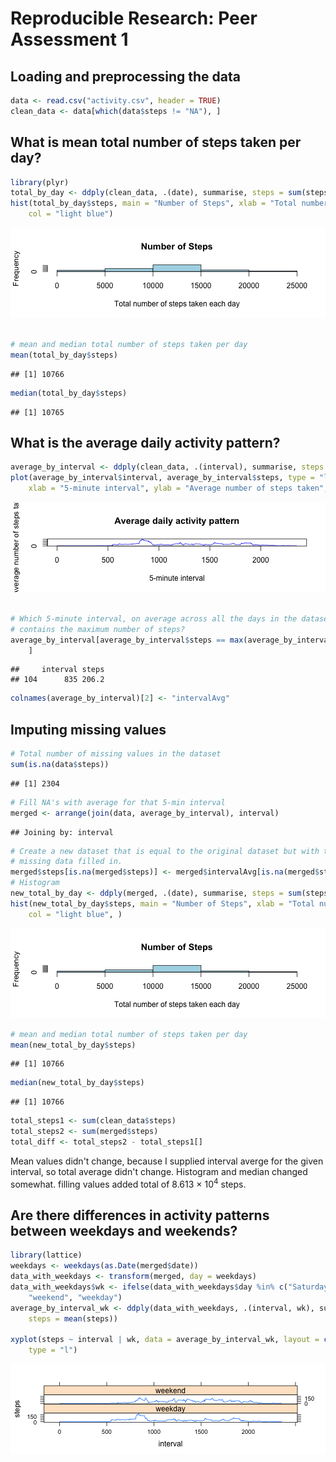 

# Reproducible Research: Peer Assessment 1


## Loading and preprocessing the data

```r
data <- read.csv("activity.csv", header = TRUE)
clean_data <- data[which(data$steps != "NA"), ]
```

## What is mean total number of steps taken per day?

```r
library(plyr)
total_by_day <- ddply(clean_data, .(date), summarise, steps = sum(steps))
hist(total_by_day$steps, main = "Number of Steps", xlab = "Total number of steps taken each day", 
    col = "light blue")
```

![plot of chunk plot 1](figures/p1.png) 

```r

# mean and median total number of steps taken per day
mean(total_by_day$steps)
```

```
## [1] 10766
```

```r
median(total_by_day$steps)
```

```
## [1] 10765
```

## What is the average daily activity pattern?

```r
average_by_interval <- ddply(clean_data, .(interval), summarise, steps = mean(steps))
plot(average_by_interval$interval, average_by_interval$steps, type = "l", col = "blue", 
    xlab = "5-minute interval", ylab = "Average number of steps taken", main = "Average daily activity pattern")
```

![plot of chunk plot 2](figures/p2.png) 

```r

# Which 5-minute interval, on average across all the days in the dataset,
# contains the maximum number of steps?
average_by_interval[average_by_interval$steps == max(average_by_interval$steps), 
    ]
```

```
##     interval steps
## 104      835 206.2
```

```r
colnames(average_by_interval)[2] <- "intervalAvg"
```

## Imputing missing values

```r
# Total number of missing values in the dataset
sum(is.na(data$steps))
```

```
## [1] 2304
```

```r
# Fill NA's with average for that 5-min interval
merged <- arrange(join(data, average_by_interval), interval)
```

```
## Joining by: interval
```

```r
# Create a new dataset that is equal to the original dataset but with the
# missing data filled in.
merged$steps[is.na(merged$steps)] <- merged$intervalAvg[is.na(merged$steps)]
# Histogram
new_total_by_day <- ddply(merged, .(date), summarise, steps = sum(steps))
hist(new_total_by_day$steps, main = "Number of Steps", xlab = "Total number of steps taken each day", 
    col = "light blue", )
```

![plot of chunk plot 3](figures/p3.png) 

```r
# mean and median total number of steps taken per day
mean(new_total_by_day$steps)
```

```
## [1] 10766
```

```r
median(new_total_by_day$steps)
```

```
## [1] 10766
```

```r
total_steps1 <- sum(clean_data$steps)
total_steps2 <- sum(merged$steps)
total_diff <- total_steps2 - total_steps1[]
```

Mean values didn't change, because I supplied interval averge for the given interval, so total average didn't change. Histogram and median changed somewhat. 
filling values added total of 8.613 &times; 10<sup>4</sup> steps.

## Are there differences in activity patterns between weekdays and weekends?

```r
library(lattice)
weekdays <- weekdays(as.Date(merged$date))
data_with_weekdays <- transform(merged, day = weekdays)
data_with_weekdays$wk <- ifelse(data_with_weekdays$day %in% c("Saturday", "Sunday"), 
    "weekend", "weekday")
average_by_interval_wk <- ddply(data_with_weekdays, .(interval, wk), summarise, 
    steps = mean(steps))

xyplot(steps ~ interval | wk, data = average_by_interval_wk, layout = c(1, 2), 
    type = "l")
```
![plot of chunk plot 4](figures/p4.png) 





